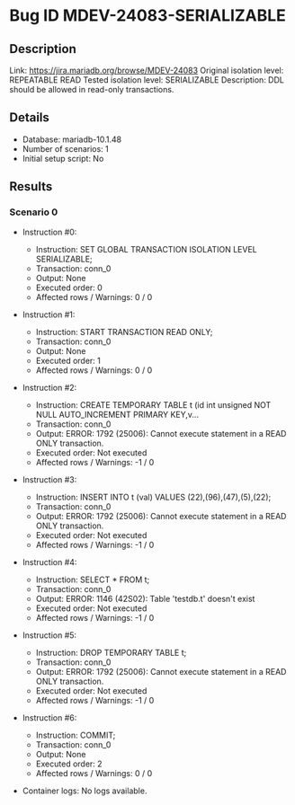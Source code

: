# Bug ID MDEV-24083-SERIALIZABLE

## Description

Link:                     https://jira.mariadb.org/browse/MDEV-24083
Original isolation level: REPEATABLE READ
Tested isolation level:   SERIALIZABLE
Description:              DDL should be allowed in read-only transactions.


## Details
 * Database: mariadb-10.1.48
 * Number of scenarios: 1
 * Initial setup script: No

## Results
### Scenario 0
 * Instruction #0:
     - Instruction:  SET GLOBAL TRANSACTION ISOLATION LEVEL SERIALIZABLE;
     - Transaction: conn_0
     - Output: None
     - Executed order: 0
     - Affected rows / Warnings: 0 / 0
 * Instruction #1:
     - Instruction:  START TRANSACTION READ ONLY;
     - Transaction: conn_0
     - Output: None
     - Executed order: 1
     - Affected rows / Warnings: 0 / 0
 * Instruction #2:
     - Instruction:  CREATE TEMPORARY TABLE t (id int unsigned NOT NULL AUTO_INCREMENT PRIMARY KEY,v...
     - Transaction: conn_0
     - Output: ERROR: 1792 (25006): Cannot execute statement in a READ ONLY transaction.
     - Executed order: Not executed
     - Affected rows / Warnings: -1 / 0
 * Instruction #3:
     - Instruction:  INSERT INTO t (val) VALUES (22),(96),(47),(5),(22);
     - Transaction: conn_0
     - Output: ERROR: 1792 (25006): Cannot execute statement in a READ ONLY transaction.
     - Executed order: Not executed
     - Affected rows / Warnings: -1 / 0
 * Instruction #4:
     - Instruction:  SELECT * FROM t;
     - Transaction: conn_0
     - Output: ERROR: 1146 (42S02): Table 'testdb.t' doesn't exist
     - Executed order: Not executed
     - Affected rows / Warnings: -1 / 0
 * Instruction #5:
     - Instruction:  DROP TEMPORARY TABLE t;
     - Transaction: conn_0
     - Output: ERROR: 1792 (25006): Cannot execute statement in a READ ONLY transaction.
     - Executed order: Not executed
     - Affected rows / Warnings: -1 / 0
 * Instruction #6:
     - Instruction:  COMMIT;
     - Transaction: conn_0
     - Output: None
     - Executed order: 2
     - Affected rows / Warnings: 0 / 0

 * Container logs:
   No logs available.
